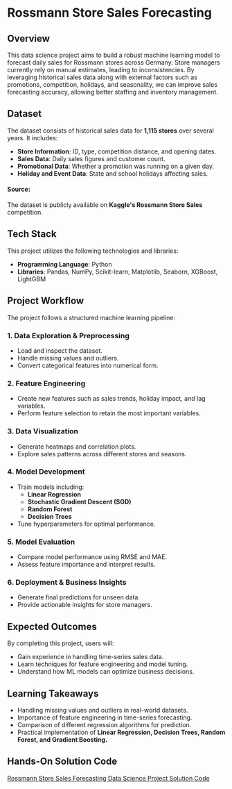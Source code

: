 # Rossmann Store Sales Forecasting

## Overview
This data science project aims to build a robust machine learning model to forecast daily sales for Rossmann stores across Germany. Store managers currently rely on manual estimates, leading to inconsistencies. By leveraging historical sales data along with external factors such as promotions, competition, holidays, and seasonality, we can improve sales forecasting accuracy, allowing better staffing and inventory management.

## Dataset
The dataset consists of historical sales data for **1,115 stores** over several years. It includes:
- **Store Information**: ID, type, competition distance, and opening dates.
- **Sales Data**: Daily sales figures and customer count.
- **Promotional Data**: Whether a promotion was running on a given day.
- **Holiday and Event Data**: State and school holidays affecting sales.

#### Source:
The dataset is publicly available on **Kaggle's Rossmann Store Sales** competition.

## Tech Stack
This project utilizes the following technologies and libraries:
- **Programming Language**: Python
- **Libraries**: Pandas, NumPy, Scikit-learn, Matplotlib, Seaborn, XGBoost, LightGBM

## Project Workflow
The project follows a structured machine learning pipeline:

### **1. Data Exploration & Preprocessing**
- Load and inspect the dataset.
- Handle missing values and outliers.
- Convert categorical features into numerical form.

### **2. Feature Engineering**
- Create new features such as sales trends, holiday impact, and lag variables.
- Perform feature selection to retain the most important variables.

### **3. Data Visualization**
- Generate heatmaps and correlation plots.
- Explore sales patterns across different stores and seasons.

### **4. Model Development**
- Train models including:
  - **Linear Regression**
  - **Stochastic Gradient Descent (SGD)**
  - **Random Forest**
  - **Decision Trees**
- Tune hyperparameters for optimal performance.

### **5. Model Evaluation**
- Compare model performance using RMSE and MAE.
- Assess feature importance and interpret results.

### **6. Deployment & Business Insights**
- Generate final predictions for unseen data.
- Provide actionable insights for store managers.

## Expected Outcomes
By completing this project, users will:
- Gain experience in handling time-series sales data.
- Learn techniques for feature engineering and model tuning.
- Understand how ML models can optimize business decisions.

## Learning Takeaways
- Handling missing values and outliers in real-world datasets.
- Importance of feature engineering in time-series forecasting.
- Comparison of different regression algorithms for prediction.
- Practical implementation of **Linear Regression, Decision Trees, Random Forest, and Gradient Boosting.**

## Hands-On Solution Code
[ Rossmann Store Sales Forecasting Data Science Project Solution Code
](https://www.projectpro.io/project-use-case/forecast-rossmann-store-sales)
